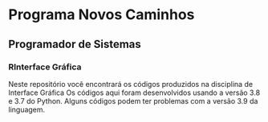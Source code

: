 # Programa Novos Caminhos
## Programador de Sistemas
### RInterface Gráfica
Neste repositório você encontrará os códigos produzidos na disciplina de Interface Gráfica
Os códigos aqui foram desenvolvidos usando a versão 3.8 e 3.7 do Python. Alguns códigos podem ter problemas com a versão 3.9 da linguagem.
